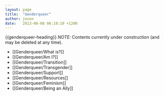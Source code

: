 ```yaml
---
layout: page
title:  "Genderqueer"
author: jevon
date:   2013-06-08 06:18:19 +1200
---
```


{{genderqueer-heading}}
*NOTE:* Contents currently under construction (and may be deleted at any time).

* [[Genderqueer/What is?]]
* [[Genderqueer/Am I?]]
* [[Genderqueer/Transition]]
* [[Genderqueer/Transgender]]
* [[Genderqueer/Support]]
* [[Genderqueer/Resources]]
* [[Genderqueer/Feminism]]
* [[Genderqueer/Being an Ally]]
